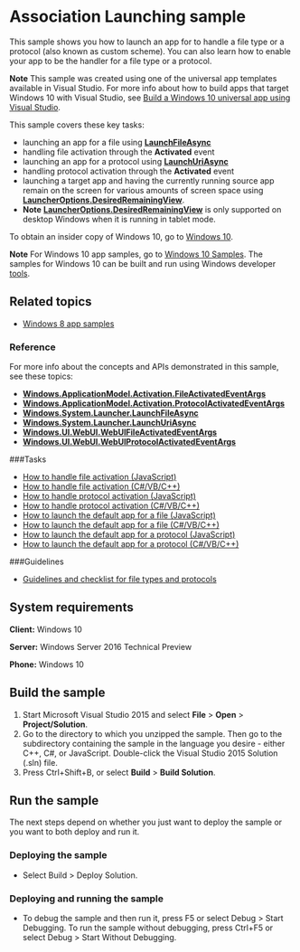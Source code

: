 <!---
  category: LaunchingAndBackgroundTasks 
--->

# Association Launching sample

This sample shows you how to launch an app for to handle a file type or a protocol (also known as custom scheme). You can also learn how to enable your app to be the handler for a file type or a protocol. 

**Note**  This sample was created using one of the universal app templates available in Visual Studio. For more info about how to build apps that target Windows 10 with Visual Studio, see  [Build a Windows 10 universal app using Visual Studio](http://msdn.microsoft.com/library/windows/apps/dn609832).

This sample covers these key tasks:

- launching an  app for a file using [**LaunchFileAsync**](http://msdn.microsoft.com/library/windows/apps/hh701461)
- handling file activation through the **Activated** event 
- launching an app for a protocol using [**LaunchUriAsync**](http://msdn.microsoft.com/library/windows/apps/hh701476)
- handling protocol activation through the **Activated** event 
- launching a target app and having the currently running source app remain on the screen for various amounts of screen space using [**LauncherOptions.DesiredRemainingView**](http://msdn.microsoft.com/library/windows/apps/dn298314).
- **Note**  [**LauncherOptions.DesiredRemainingView**](http://msdn.microsoft.com/library/windows/apps/dn298314) is only supported on desktop Windows when it is running in tablet mode. 

To obtain an insider copy of Windows 10, go to [Windows 10](http://insider.windows.com). 


**Note**  For Windows 10 app samples, go to  [Windows 10 Samples](https://github.com/Microsoft/Windows-universal-samples). The samples for Windows 10 can be built and run using Windows developer [tools](https://developer.windows.com).


## Related topics

- [Windows 8 app samples](http://go.microsoft.com/fwlink/p/?LinkID=227694)

### Reference
For more info about the concepts and APIs demonstrated in this sample, see these topics:

- [**Windows.ApplicationModel.Activation.FileActivatedEventArgs**](http://msdn.microsoft.com/library/windows/apps/br224716)
- [**Windows.ApplicationModel.Activation.ProtocolActivatedEventArgs**](http://msdn.microsoft.com/library/windows/apps/br224742)
- [**Windows.System.Launcher.LaunchFileAsync**](http://msdn.microsoft.com/library/windows/apps/hh701461)
- [**Windows.System.Launcher.LaunchUriAsync**](http://msdn.microsoft.com/library/windows/apps/hh701476)
- [**Windows.UI.WebUI.WebUIFileActivatedEventArgs**](http://msdn.microsoft.com/library/windows/apps/hh701781)
- [**Windows.UI.WebUI.WebUIProtocolActivatedEventArgs**](http://msdn.microsoft.com/library/windows/apps/hh701885)

###Tasks

- [How to handle file activation (JavaScript)](http://msdn.microsoft.com/library/windows/apps/hh452684)
- [How to handle file activation (C#/VB/C++)](http://msdn.microsoft.com/library/windows/apps/hh779669)
- [How to handle protocol activation (JavaScript)](http://msdn.microsoft.com/library/windows/apps/hh452686)
- [How to handle protocol activation (C#/VB/C++)](http://msdn.microsoft.com/library/windows/apps/hh779670)
- [How to launch the default app for a file (JavaScript)](http://msdn.microsoft.com/library/windows/apps/hh452687)
- [How to launch the default app for a file (C#/VB/C++)](http://msdn.microsoft.com/library/windows/apps/hh779671)
- [How to launch the default app for a protocol (JavaScript)](http://msdn.microsoft.com/library/windows/apps/hh452690)
- [How to launch the default app for a protocol (C#/VB/C++)](http://msdn.microsoft.com/library/windows/apps/hh779672)

###Guidelines

- [Guidelines and checklist for file types and protocols](http://msdn.microsoft.com/library/windows/apps/hh700321)

## System requirements

**Client:** Windows 10

**Server:** Windows Server 2016 Technical Preview

**Phone:** Windows 10

## Build the sample

1. Start Microsoft Visual Studio 2015 and select **File** \> **Open** \> **Project/Solution**.
2. Go to the directory to which you unzipped the sample. Then go to the subdirectory containing the sample in the language you desire - either C++, C#, or JavaScript. Double-click the Visual Studio 2015 Solution (.sln) file. 
3. Press Ctrl+Shift+B, or select **Build** \> **Build Solution**. 

## Run the sample

The next steps depend on whether you just want to deploy the sample or you want to both deploy and run it.

### Deploying the sample

- Select Build > Deploy Solution. 

### Deploying and running the sample

- To debug the sample and then run it, press F5 or select Debug >  Start Debugging. To run the sample without debugging, press Ctrl+F5 or select Debug > Start Without Debugging. 
